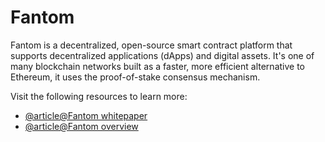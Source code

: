 # Fantom

Fantom is a decentralized, open-source smart contract platform that supports decentralized applications (dApps) and digital assets. It's one of many blockchain networks built as a faster, more efficient alternative to Ethereum, it uses the proof-of-stake consensus mechanism.

Visit the following resources to learn more:

- [@article@Fantom whitepaper](https://arxiv.org/pdf/1810.10360.pdf)
- [@article@Fantom overview](https://docs.fantom.foundation/)